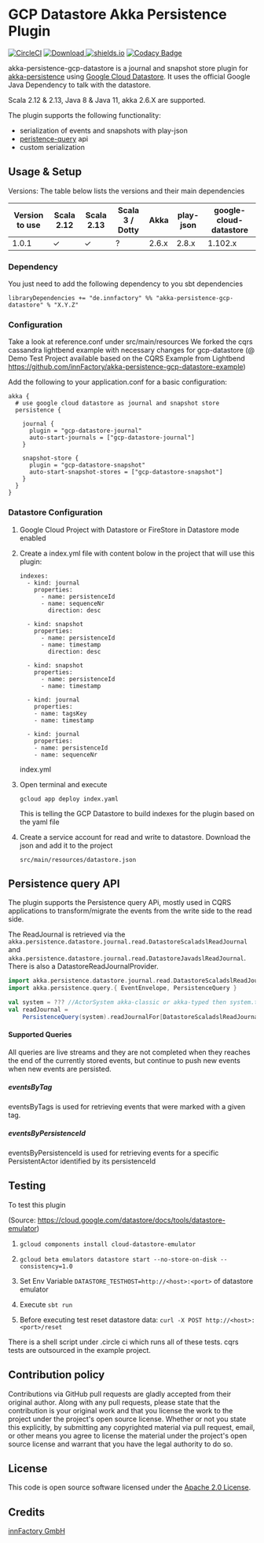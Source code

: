 # GCP Datastore Akka Persistence Plugin

[![CircleCI](https://circleci.com/gh/innFactory/akka-persistence-gcp-datastore/tree/master.svg?style=svg&circle-token=700c4e7e6802d0dacbe552c87f25454e20f6ce28)](https://circleci.com/gh/innFactory/akka-persistence-gcp-datastore/tree/master)
[ ![Download](https://api.bintray.com/packages/innfactory/sbt-plugins/akka-persistence-gcp-datastore/images/download.svg) ](https://bintray.com/innfactory/sbt-plugins/akka-persistence-gcp-datastore/_latestVersion)
[![shields.io](http://img.shields.io/badge/license-Apache2-blue.svg)](http://www.apache.org/licenses/LICENSE-2.0.txt)
[![Codacy Badge](https://api.codacy.com/project/badge/Grade/e906cfd4a16f46d3b049c404b9d5fa55)](https://www.codacy.com/gh/innFactory/akka-persistence-gcp-datastore?utm_source=github.com&amp;utm_medium=referral&amp;utm_content=innFactory/akka-persistence-gcp-datastore&amp;utm_campaign=Badge_Grade)

akka-persistence-gcp-datastore is a journal and snapshot store plugin for [akka-persistence](http://doc.akka.io/docs/akka/current/scala/persistence.html) using [Google Cloud Datastore](https://cloud.google.com/datastore).
It uses the official Google Java Dependency to talk with the datastore. 

Scala 2.12 & 2.13, Java 8 & Java 11, akka 2.6.X are supported.

The plugin supports the following functionality:
* serialization of events and snapshots with play-json
* [peristence-query](http://doc.akka.io/docs/akka/current/scala/persistence-query.html) api
* custom serialization 

## Usage & Setup 

Versions: The table below lists the versions and their main dependencies

| Version to use 	| Scala 2.12 	| Scala 2.13 	| Scala 3 / Dotty 	| Akka  	| play-json 	| google-cloud-datastore 	|
|----------------	|------------	|------------	|-----------------	|-------	|-----------	|------------------------	|
| 1.0.1          	| ✓          	| ✓          	| ?               	| 2.6.x 	| 2.8.x     	| 1.102.x                	|



### Dependency

You just need to add the following dependency to you sbt dependencies
```
libraryDependencies += "de.innfactory" %% "akka-persistence-gcp-datastore" % "X.Y.Z"
```

### Configuration
Take a look at reference.conf under src/main/resources
We forked the cqrs cassandra lightbend example with necessary changes for gcp-datastore (@ Demo Test Project available based on the CQRS Example from Lightbend https://github.com/innFactory/akka-persistence-gcp-datastore-example)

Add the following to your application.conf for a basic configuration:

```
akka {
  # use google cloud datastore as journal and snapshot store
  persistence {

    journal {
      plugin = "gcp-datastore-journal"
      auto-start-journals = ["gcp-datastore-journal"]
    }

    snapshot-store {
      plugin = "gcp-datastore-snapshot"
      auto-start-snapshot-stores = ["gcp-datastore-snapshot"]
    }
  }
}
```

### Datastore Configuration

1. Google Cloud Project with Datastore or FireStore in Datastore mode enabled  
2. Create a index.yml file with content bolow in the project that will use this plugin:

    ```
    indexes:
      - kind: journal
        properties:
          - name: persistenceId
          - name: sequenceNr
            direction: desc
    
      - kind: snapshot
        properties:
          - name: persistenceId
          - name: timestamp
            direction: desc
    
      - kind: snapshot
        properties:
          - name: persistenceId
          - name: timestamp
    
      - kind: journal
        properties:
        - name: tagsKey
        - name: timestamp
    
      - kind: journal
        properties:
        - name: persistenceId
        - name: sequenceNr
    ```
    index.yml

3. Open terminal and execute 
 
    ```
    gcloud app deploy index.yaml
    ```
    This is telling the GCP Datastore to build indexes for the plugin based on the yaml file
    
4. Create a service account for read and write to datastore. Download the json and add it to the project

    ```
    src/main/resources/datastore.json
    ```

## Persistence query API

The plugin supports the Persistence query APi, mostly used in CQRS applications to transform/migrate the events from the write side to the read side.

The ReadJournal is retrieved via the `akka.persistence.datastore.journal.read.DatastoreScaladslReadJournal` and `akka.persistence.datastore.journal.read.DatastoreJavadslReadJournal`. There is also a DatastoreReadJournalProvider.

```scala
import akka.persistence.datastore.journal.read.DatastoreScaladslReadJournal
import akka.persistence.query.{ EventEnvelope, PersistenceQuery }

val system = ??? //ActorSystem akka-classic or akka-typed then system.toClassic is needed. see the example.
val readJournal =
    PersistenceQuery(system).readJournalFor[DatastoreScaladslReadJournal]("gcp-datastore-query")

```

#### Supported Queries
All queries are live streams and they are not completed when they reaches the end of the currently stored events, but continue to push new events when new events are persisted.

##### eventsByTag
eventsByTags is used for retrieving events that were marked with a given tag.

##### eventsByPersistenceId
eventsByPersistenceId is used for retrieving events for a specific PersistentActor identified by its persistenceId
    
## Testing

To test this plugin 

(Source: https://cloud.google.com/datastore/docs/tools/datastore-emulator)

1. ``` gcloud components install cloud-datastore-emulator ```

2. ``` gcloud beta emulators datastore start --no-store-on-disk --consistency=1.0 ```

3. Set Env Variable ```DATASTORE_TESTHOST=http://<host>:<port>``` of datastore emulator

4. Execute ````sbt run````

5. Before executing test reset datastore data: ```curl -X POST http://<host>:<port>/reset```

There is a shell script under .circle ci which runs all of these tests. cqrs tests are outsourced in the example project.

## Contribution policy
Contributions via GitHub pull requests are gladly accepted from their original author. Along with any pull requests, please state that the contribution is your original work and that you license the work to the project under the project's open source license. Whether or not you state this explicitly, by submitting any copyrighted material via pull request, email, or other means you agree to license the material under the project's open source license and warrant that you have the legal authority to do so.

## License
This code is open source software licensed under the [Apache 2.0 License](http://www.apache.org/licenses/LICENSE-2.0.html).

## Credits
[innFactory GmbH](https://innfactory.de)
